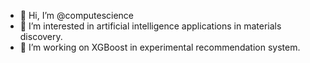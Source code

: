 - 👋 Hi, I’m @computescience
- 👀 I’m interested in artificial intelligence applications in materials discovery.
- 🌱 I’m working on XGBoost in experimental recommendation system.


<!---
computescience/computescience is a ✨ special ✨ repository because its `README.md` (this file) appears on your GitHub profile.
You can click the Preview link to take a look at your changes.
--->
